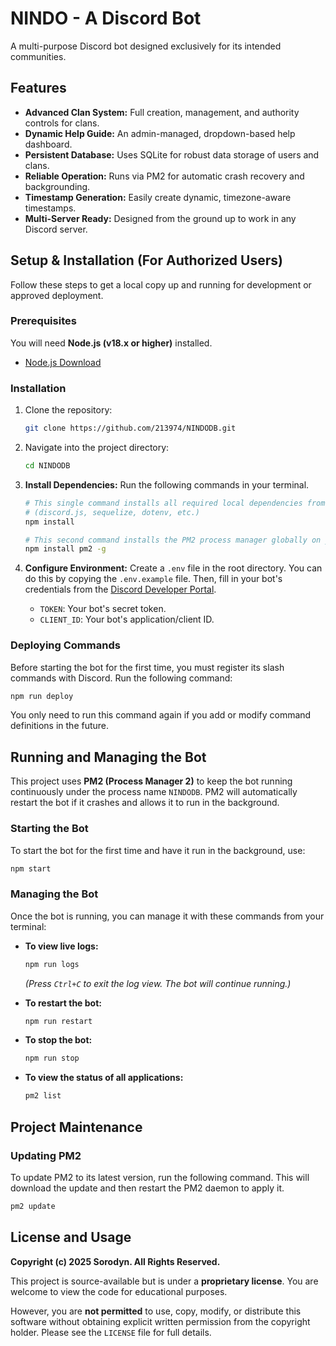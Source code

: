 # NINDO - A Discord Bot

A multi-purpose Discord bot designed exclusively for its intended communities.

## Features

*   **Advanced Clan System:** Full creation, management, and authority controls for clans.
*   **Dynamic Help Guide:** An admin-managed, dropdown-based help dashboard.
*   **Persistent Database:** Uses SQLite for robust data storage of users and clans.
*   **Reliable Operation:** Runs via PM2 for automatic crash recovery and backgrounding.
*   **Timestamp Generation:** Easily create dynamic, timezone-aware timestamps.
*   **Multi-Server Ready:** Designed from the ground up to work in any Discord server.

## Setup & Installation (For Authorized Users)

Follow these steps to get a local copy up and running for development or approved deployment.

### Prerequisites

You will need **Node.js (v18.x or higher)** installed.
*   [Node.js Download](https://nodejs.org/)

### Installation

1.  Clone the repository:
    ```sh
    git clone https://github.com/213974/NINDODB.git
    ```
2.  Navigate into the project directory:
    ```sh
    cd NINDODB
    ```
3.  **Install Dependencies:** Run the following commands in your terminal.

    ```sh
    # This single command installs all required local dependencies from package.json
    # (discord.js, sequelize, dotenv, etc.)
    npm install
    
    # This second command installs the PM2 process manager globally on your system
    npm install pm2 -g
    ```

4.  **Configure Environment:** Create a `.env` file in the root directory. You can do this by copying the `.env.example` file. Then, fill in your bot's credentials from the [Discord Developer Portal](https://discord.com/developers/applications).
    *   `TOKEN`: Your bot's secret token.
    *   `CLIENT_ID`: Your bot's application/client ID.

### Deploying Commands

Before starting the bot for the first time, you must register its slash commands with Discord. Run the following command:
```sh
npm run deploy
```
You only need to run this command again if you add or modify command definitions in the future.

## Running and Managing the Bot

This project uses **PM2 (Process Manager 2)** to keep the bot running continuously under the process name `NINDODB`. PM2 will automatically restart the bot if it crashes and allows it to run in the background.

### Starting the Bot

To start the bot for the first time and have it run in the background, use:
```sh
npm start
```

### Managing the Bot

Once the bot is running, you can manage it with these commands from your terminal:

*   **To view live logs:**
    ```sh
    npm run logs
    ```
    *(Press `Ctrl+C` to exit the log view. The bot will continue running.)*

*   **To restart the bot:**
    ```sh
    npm run restart
    ```

*   **To stop the bot:**
    ```sh
    npm run stop
    ```

*   **To view the status of all applications:**
    ```sh
    pm2 list
    ```

## Project Maintenance

### Updating PM2

To update PM2 to its latest version, run the following command. This will download the update and then restart the PM2 daemon to apply it.
```sh
pm2 update
```

## License and Usage

**Copyright (c) 2025 Sorodyn. All Rights Reserved.**

This project is source-available but is under a **proprietary license**. You are welcome to view the code for educational purposes.

However, you are **not permitted** to use, copy, modify, or distribute this software without obtaining explicit written permission from the copyright holder. Please see the `LICENSE` file for full details.